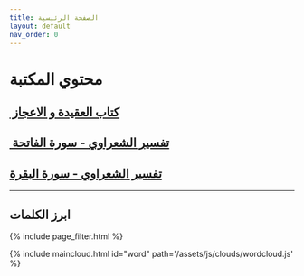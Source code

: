 ```yaml
---
title: الصفحة الرئيسية
layout: default
nav_order: 0
---
```


# محتوي المكتبة

## [ كتاب العقيدة و الاعجاز ](Akeedah/index.html)‏

## [تفسير الشعراوي - سورة الفاتحة ](Fatiha/index.html)‏

## [ تفسير الشعراوي - سورة البقرة](Baqraa/index.html)‏

---

## ابرز الكلمات

{% include page_filter.html %}

{% include maincloud.html id="word" path='/assets/js/clouds/wordcloud.js' %}
